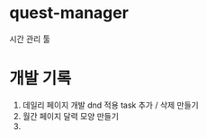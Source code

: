 # quest-manager

시간 관리 툴

# 개발 기록

1. 데일리 페이지 개발
   dnd 적용
   task 추가 / 삭제 만들기
2. 월간 페이지
   달력 모양 만들기
3.
